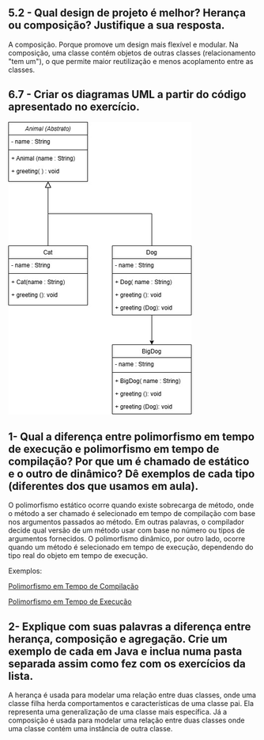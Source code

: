 ## 5.2 - Qual design de projeto é melhor? Herança ou composição? Justifique a sua resposta.

A composição. Porque promove um design mais flexível e modular. Na composição, uma classe contém objetos de outras classes (relacionamento "tem um"), o que permite maior reutilização e menos acoplamento entre as classes.

## 6.7 - Criar os diagramas UML a partir do código apresentado no exercício.

![Logo](/6.7%20-%20Criar%20os%20diagramas%20UML%20a%20partir%20do%20código%20apresentado%20no%20exercício..jpg)

## 1- Qual a diferença entre polimorfismo em tempo de execução e polimorfismo em tempo de compilação? Por que um é chamado de estático e o outro de dinâmico? Dê exemplos de cada tipo (diferentes dos que usamos em aula).

O polimorfismo estático ocorre quando existe sobrecarga de método, onde o método a ser chamado é selecionado em tempo de compilação com base nos argumentos passados ​​ao método. Em outras palavras, o compilador decide qual versão de um método usar com base no número ou tipos de argumentos fornecidos. O polimorfismo dinâmico, por outro lado, ocorre quando um método é selecionado em tempo de execução, dependendo do tipo real do objeto em tempo de execução.

Exemplos:

[Polimorfismo em Tempo de Compilação](/Pergunta_1/Polimorfismo_em_Tempo_de_Copilacao.java)

[Polimorfismo em Tempo de Execução](/Pergunta_1/Polimorfismo_em_Tempo_de_Execucao.java)

## 2- Explique com suas palavras a diferença entre herança, composição e agregação. Crie um exemplo de cada em Java e inclua numa pasta separada assim como fez com os exercícios da lista.

A herança é usada para modelar uma relação entre duas classes, onde uma classe filha herda comportamentos e características de uma classe pai. Ela representa uma generalização de uma classe mais específica. Já a composição é usada para modelar uma relação entre duas classes onde uma classe contém uma instância de outra classe.
